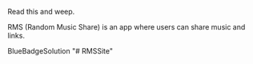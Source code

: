 Read this and weep.

RMS (Random Music Share) is an app where users can share music and links.

BlueBadgeSolution
"# RMSSite" 
